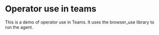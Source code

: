 # Operator use in teams

This is a demo of operator use in Teams. It uses the browser_use library to run the agent.
